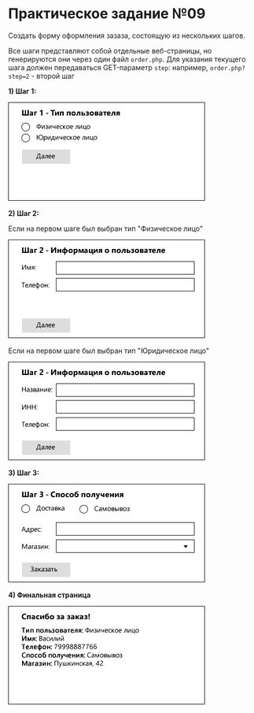 Практическое задание №09
=======================

Создать форму оформления зазаза, состоящую из нескольких шагов.

Все шаги представляют собой отдельные веб-страницы, но генерируются они через один файл `order.php`. Для указания текущего шага должен передаваться GET-параметр `step`: например, `order.php?step=2` - второй шаг

**1) Шаг 1:**

![](media/oit_pr09_1.png)

**2) Шаг 2:**

Если на первом шаге был выбран тип "Физическое лицо"

![](media/oit_pr09_2a.png)


Если на первом шаге был выбран тип "Юридическое лицо"

![](media/oit_pr09_2b.png)

**3) Шаг 3:**

![](media/oit_pr09_3.png)

**4) Финальная страница**

![](media/oit_pr09_4.png)
